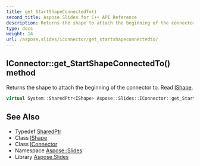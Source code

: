 ```yaml
---
title: get_StartShapeConnectedTo()
second_title: Aspose.Slides for C++ API Reference
description: Returns the shape to attach the beginning of the connector to. Read IShape.
type: docs
weight: 14
url: /aspose.slides/iconnector/get_startshapeconnectedto/
---
```

## IConnector::get_StartShapeConnectedTo() method


Returns the shape to attach the beginning of the connector to. Read [IShape](../../ishape/).

```cpp
virtual System::SharedPtr<IShape> Aspose::Slides::IConnector::get_StartShapeConnectedTo()=0
```


## See Also

* Typedef [SharedPtr](../../../system/sharedptr/)
* Class [IShape](../../ishape/)
* Class [IConnector](../)
* Namespace [Aspose::Slides](../../)
* Library [Aspose.Slides](../../../)